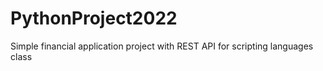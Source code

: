 # PythonProject2022
Simple financial application project with REST API for scripting languages class
